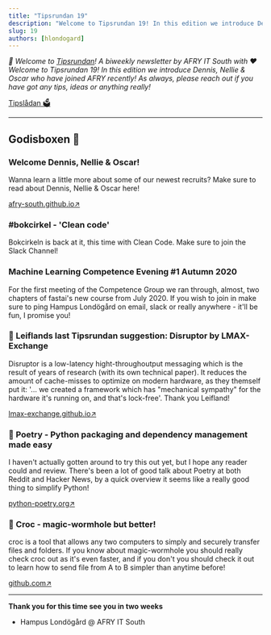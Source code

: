 ```yaml
---
title: "Tipsrundan 19"
description: "Welcome to Tipsrundan 19! In this edition we introduce Dennis, Nellie & Oscar who have joined AFRY recently! As always, please reach out if you have got any tips, ideas or anything really!"
slug: 19
authors: [hlondogard]
---
```

_👋 Welcome to [Tipsrundan](https://afry-south.github.io/tipsrundan/2020-09-15-tipsrundan-19/)! A biweekly newsletter by AFRY IT South with ❤️_  
_Welcome to Tipsrundan 19! In this edition we introduce Dennis, Nellie & Oscar who have joined AFRY recently! As always, please reach out if you have got any tips, ideas or anything really!_
<!--truncate-->

[Tipslådan 🗳](mailto:hampus.londogard@afry.com?subject=Tips)    

---




## Godisboxen 🍭
        
###  Welcome Dennis, Nellie & Oscar!

Wanna learn a little more about some of our newest recruits? Make sure to read about Dennis, Nellie & Oscar here!

[afry-south.github.io↗](https://afry-south.github.io/meet/new%20recruits/2020/09/11/intervju-dennis-nellie-oscar.md.html)

###  #bokcirkel - 'Clean code'

Bokcirkeln is back at it, this time with Clean Code. Make sure to join the Slack Channel!



###  Machine Learning Competence Evening #1 Autumn 2020

For the first meeting of the Competence Group we ran through, almost, two chapters of fastai's new course from July 2020. If you wish to join in make sure to ping Hampus Londögård on email, slack or really anywhere - it'll be fun, I promise you!



### 🎒 Leiflands last Tipsrundan suggestion: Disruptor by LMAX-Exchange

Disruptor is a low-latency hight-throughoutput messaging which is the result of years of research (with its own technical paper). It reduces the amount of cache-misses to optimize on modern hardware, as they themself put it: '... we created a framework which has "mechanical sympathy" for the hardware it's running on, and that's lock-free'. Thank you Leifland!

[lmax-exchange.github.io↗](https://lmax-exchange.github.io/disruptor/)

### 🎒 Poetry - Python packaging and dependency management made easy

I haven't actually gotten around to try this out yet, but I hope any reader could and review. There's been a lot of good talk about Poetry at both Reddit and Hacker News, by a quick overview it seems like a really good thing to simplify Python!

[python-poetry.org↗](https://python-poetry.org/)

### 🔀 Croc - magic-wormhole but better!

croc is a tool that allows any two computers to simply and securely transfer files and folders. If you know about magic-wormhole you should really check croc out as it's even faster, and if you don't you should check it out to learn how to send file from A to B simpler than anytime before!

[github.com↗](https://github.com/schollz/croc)   

---

**Thank you for this time see you in two weeks**   
- Hampus Londögård @ AFRY IT South